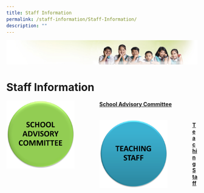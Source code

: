 ```yaml
---
title: Staff Information
permalink: /staff-information/Staff-Information/
description: ""
---
```

![](/images/Banner.jpg)

Staff Information
=================

<img src="/images/SchoolAdvisory.png" style="width:180px;height:180px;margin-right:65px;" align = "left">

#### [School Advisory Committee](/Staff-Information/School-Advisory-Committee/)

```

```
<img src="/images/Teaching%20Staff.png" style="width:180px;height:180px;margin-right:65px;" align = "left">

#### [Teaching Staff](/teaching-staff/Teaching-Staff/)
